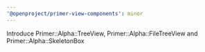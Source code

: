 ```yaml
---
'@openproject/primer-view-components': minor
---
```


Introduce Primer::Alpha::TreeView, Primer::Alpha::FileTreeView and Primer::Alpha::SkeletonBox
